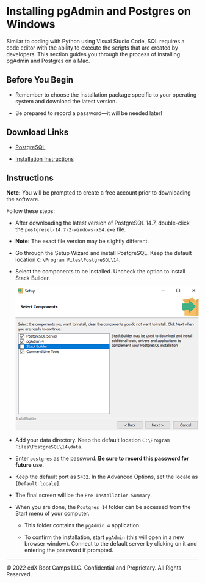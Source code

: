 # Installing pgAdmin and Postgres on Windows

Similar to coding with Python using Visual Studio Code, SQL requires a code editor with the ability to execute the scripts that are created by developers. This section guides you through the process of installing pgAdmin and Postgres on a Mac.

## Before You Begin

* Remember to choose the installation package specific to your operating system and download the latest version.

* Be prepared to record a password—it will be needed later!

## Download Links

* [PostgreSQL](https://www.enterprisedb.com/downloads/postgresql)

* [Installation Instructions](https://www.enterprisedb.com/docs/supported-open-source/postgresql/installer/02_installing_postgresql_with_the_graphical_installation_wizard/windows/)

## Instructions

**Note:** You will be prompted to create a free account prior to downloading the software.

Follow these steps:

* After downloading the latest version of PostgreSQL 14.7, double-click the `postgresql-14.7-2-windows-x64.exe` file.

* **Note:** The exact file version may be slightly different.

* Go through the Setup Wizard and install PostgreSQL. Keep the default location `C:\Program Files\PostgreSQL\14`.

* Select the components to be installed. Uncheck the option to install Stack Builder.

  ![stack_builder.png](./images/stack_builder_pc.png)

* Add your data directory. Keep the default location `C:\Program Files\PostgreSQL\14\data`.

* Enter `postgres` as the password. **Be sure to record this password for future use.**

* Keep the default port as `5432`. In the Advanced Options, set the locale as  `[Default locale]`.

* The final screen will be the `Pre Installation Summary`.

* When you are done, the `Postgres 14` folder can be accessed from the Start menu of your computer.

  * This folder contains the `pgAdmin 4` application.

  * To confirm the installation, start `pgAdmin` (this will open in a new browser window). Connect to the default server by clicking on it and entering the password if prompted.

- - -

© 2022 edX Boot Camps LLC. Confidential and Proprietary. All Rights Reserved.
